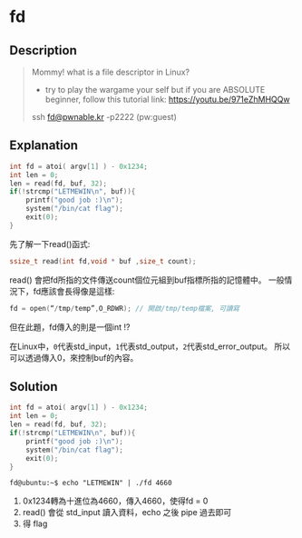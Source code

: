 fd
===

## Description

> Mommy! what is a file descriptor in Linux?
> 
> * try to play the wargame your self but if you are ABSOLUTE beginner, follow this tutorial link:
https://youtu.be/971eZhMHQQw
> 
> ssh fd@pwnable.kr -p2222 (pw:guest)

## Explanation
```c
int fd = atoi( argv[1] ) - 0x1234;
int len = 0;
len = read(fd, buf, 32);
if(!strcmp("LETMEWIN\n", buf)){
    printf("good job :)\n");
    system("/bin/cat flag");
    exit(0);
}   
```
先了解一下read()函式:
```c
ssize_t read(int fd,void * buf ,size_t count);
```
read() 會把fd所指的文件傳送count個位元組到buf指標所指的記憶體中。
一般情況下，fd應該會長得像是這樣:
```c
fd = open(“/tmp/temp”,O_RDWR); // 開啟/tmp/temp檔案, 可讀寫
```

但在此題，fd傳入的則是一個int !?

在Linux中，`0`代表std_input，`1`代表std_output，`2`代表std_error_output。
所以可以透過傳入0，來控制buf的內容。

## Solution
```c
int fd = atoi( argv[1] ) - 0x1234;
int len = 0;
len = read(fd, buf, 32);
if(!strcmp("LETMEWIN\n", buf)){
    printf("good job :)\n");
    system("/bin/cat flag");
    exit(0);
}   
```
```shell=
fd@ubuntu:~$ echo "LETMEWIN" | ./fd 4660
```
1. 0x1234轉為十進位為4660，傳入4660，使得fd = 0
2. read() 會從 std_input 讀入資料，echo 之後 pipe 過去即可
3. 得 flag





